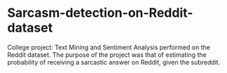 # Sarcasm-detection-on-Reddit-dataset
College project: Text Mining and Sentiment Analysis performed on the Reddit dataset.
The purpose of the project was that of estimating the probability of receiving a sarcastic answer on Reddit, given the subreddit.
